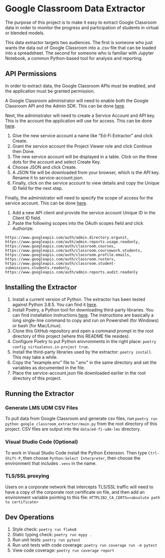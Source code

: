 # Google Classroom Data Extractor

The purpose of this project is to make it easy to extract
Google Classroom data in order to monitor the progress and
participation of students in virtual or blended models.

This data extractor targets two audiences.  The first is
someone who just wants the data out of Google Classroom into a
.csv file that can be loaded into a spreadsheet.  The second
for someone who is familiar with Jupyter Notebook, a common
Python-based tool for analysis and reporting.

## API Permissions

In order to extract data, the Google Classroom APIs must be
enabled, and the application must be granted permission.

A Google Classroom administrator will need to enable both the
Google Classroom API and the Admin SDK.  This can be done
[here](https://console.developers.google.com/apis/library).

Next, the administrator will need to create a Service Account
and API key.  This is the account the application will use for
access.  This can be done
[here](https://console.cloud.google.com/iam-admin/serviceaccounts/create).

 1. Give the new service account a name like "Ed-Fi Extractor"
    and click Create.
 1. Grant the service account the Project Viewer role and click
    Continue then Done.
 1. The new service account will be displayed in a table.
    Click on the three dots for the account and select Create
    Key.
 1. Choose JSON and click Create.
 1. A JSON file will be downloaded from your browser, which is
    the API key.  Rename it to service-account.json.
 1. Finally, click on the service account to view details and
    copy the Unique ID field for the next step.

Finally, the administrator will need to specify the scope of
access for the service account.  This can be done
[here](https://admin.google.com/ac/owl/domainwidedelegation).

1. Add a new API client and provide the service account Unique
   ID in the Client ID field.
1. Paste the following scopes into the OAuth scopes field and
   click Authorize:

`https://www.googleapis.com/auth/admin.directory.orgunit,
https://www.googleapis.com/auth/admin.reports.usage.readonly,
https://www.googleapis.com/auth/classroom.courses,
https://www.googleapis.com/auth/classroom.coursework.students,
https://www.googleapis.com/auth/classroom.profile.emails,
https://www.googleapis.com/auth/classroom.rosters,
https://www.googleapis.com/auth/classroom.student-submissions.students.readonly,
https://www.googleapis.com/auth/admin.reports.audit.readonly`

## Installing the Extractor

1. Install a current version of Python.  The extractor has
   been tested against Python 3.8.5.  You can find it
   [here](https://www.python.org/downloads/).
1. Install Poetry, a Python tool for downloading third-party
   libraries.  You can find installation instructions
   [here](https://python-poetry.org/docs/#installation). The
   instructions are basically a long single-line command to
   copy and run on Powershell (for Windows) or bash (for
   Mac/Linux).
1. Clone this GitHub repository and open a command prompt in
   the root directory of this project (where this README file
   resides).
1. Configure Poetry to put Python enivronments in the right place: `poetry
   config virtualenvs.in-project true`.
1. Install the third-party libraries used by the extractor:
   `poetry install`. This may take a while.
1. Copy the "example.env" file to ".env" in the same directory
   and set the variables as documented in the file.
1. Place the service-account.json file downloaded earlier in
   the root directory of this project.

## Running the Extractor

### Generate LMS UDM CSV Files

To pull data from Google Classroom and generate csv files, run
`poetry run python google_classroom_extractor/main.py` from the root
directory of this project. CSV files are output into the
`data/ed-fi-udm-lms` directory.


### Visual Studio Code (Optional)

To work in Visual Studio Code install the Python Extension.
Then type `Ctrl-Shift-P`, then choose `Python:Select Interpreter`,
then choose the environment that includes `.venv` in the name.


### TLS/SSL proxying

Users on a corporate network that intercepts TLS/SSL traffic will need
to have a copy of the corporate root certificate on file, and then add
an environment variable pointing to this file:
`HTTPLIB2_CA_CERTS=<absolute path to certificate>`


## Dev Operations

1. Style check: `poetry run flake8`
1. Static typing check: `poetry run mypy .`
1. Run unit tests: `poetry run pytest`
1. Run unit tests with code coverage: `poetry run coverage run -m pytest`
1. View code coverage: `poetry run coverage report`
